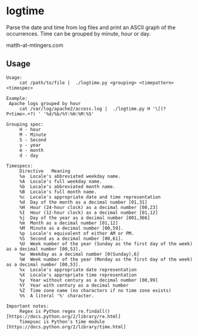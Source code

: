 logtime
============

Parse the date and time from log files and print an ASCII graph of the
occurrences.  Time can be grouped by minute, hour or day.

matth-at-mtingers.com

Usage
-----
    Usage:
         cat /path/to/file |  ./logtime.py <grouping> <timepattern> <timespec>

    Example:
     Apache logs grouped by hour
         cat /var/log/apache2/access.log |  ./logtime.py H '\[(?P<time>.+?) ' '%d/%b/%Y:%H:%M:%S'

    Grouping spec:
         H - hour
         M - Minute
         S - Second
         y - year
         m - month
         d - day

    Timespecs:
         Directive   Meaning
         %a  Locale's abbreviated weekday name.
         %A  Locale's full weekday name.
         %b  Locale's abbreviated month name.
         %B  Locale's full month name.
         %c  Locale's appropriate date and time representation
         %d  Day of the month as a decimal number [01,31]
         %H  Hour (24-hour clock) as a decimal number [00,23]
         %I  Hour (12-hour clock) as a decimal number [01,12]
         %j  Day of the year as a decimal number [001,366]
         %m  Month as a decimal number [01,12]
         %M  Minute as a decimal number [00,59].
         %p  Locale's equivalent of either AM or PM.
         %S  Second as a decimal number [00,61].
         %U  Week number of the year (Sunday as the first day of the week) as a decimal number [00,53].
         %w  Weekday as a decimal number [0(Sunday),6]
         %W  Week number of the year (Monday as the first day of the week) as a decimal number [00,53].
         %x  Locale's appropriate date representation
         %X  Locale's appropriate time representation
         %y  Year without century as a decimal number [00,99]
         %Y  Year with century as a decimal number
         %Z  Time zone name (no characters if no time zone exists)
         %%  A literal '%' character.

    Important notes:
         Regex is Python regex re.findall() [https://docs.python.org/2/library/re.html]
         Timepsec is Python's time module [https://docs.python.org/2/library/time.html]

